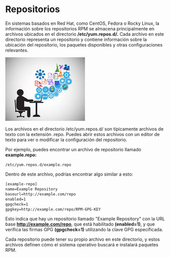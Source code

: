 # Repositorios

En sistemas basados en Red Hat, como CentOS, Fedora o Rocky Linux, la información sobre los repositorios RPM se almacena principalmente en archivos ubicados en el directorio **/etc/yum.repos.d/.** Cada archivo en este directorio representa un repositorio y contiene información sobre la ubicación del repositorio, los paquetes disponibles y otras configuraciones relevantes.

![repositorio](/img/repositorios.jpeg)

Los archivos en el directorio /etc/yum.repos.d/ son típicamente archivos de texto con la extensión .repo. Puedes abrir estos archivos con un editor de texto para ver o modificar la configuración del repositorio.

Por ejemplo, puedes encontrar un archivo de repositorio llamado **example.repo:**
```
/etc/yum.repos.d/example.repo
```
Dentro de este archivo, podrías encontrar algo similar a esto:
```
[example-repo]
name=Example Repository
baseurl=http://example.com/repo
enabled=1
gpgcheck=1
gpgkey=http://example.com/repo/RPM-GPG-KEY
```
Esto indica que hay un repositorio llamado "Example Repository" con la URL base **http://example.com/repo**, que está habilitado **(enabled=1)**, y que verifica las firmas GPG **(gpgcheck=1)** utilizando la clave GPG especificada.

Cada repositorio puede tener su propio archivo en este directorio, y estos archivos definen cómo el sistema operativo buscará e instalará paquetes RPM.
